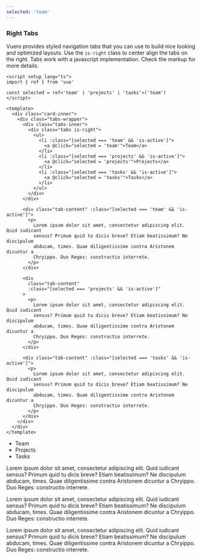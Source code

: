 ```yaml
---
selected: 'team'
---
```


### Right Tabs

Vuero provides styled navigation tabs that you can use to build nice
looking and optimized layouts. Use the `is-right` class to center align
the tabs on the right. Tabs work with a javascript implementation.
Check the markup for more details.

<!--code-->

```vue
<script setup lang="ts">
import { ref } from 'vue'

const selected = ref<'team' | 'projects' | 'tasks'>('team')
</script>

<template>
  <div class="card-inner">
    <div class="tabs-wrapper">
      <div class="tabs-inner">
        <div class="tabs is-right">
          <ul>
            <li :class="[selected === 'team' && 'is-active']">
              <a @click="selected = 'team'">Team</a>
            </li>
            <li :class="[selected === 'projects' && 'is-active']">
              <a @click="selected = 'projects'">Projects</a>
            </li>
            <li :class="[selected === 'tasks' && 'is-active']">
              <a @click="selected = 'tasks'">Tasks</a>
            </li>
          </ul>
        </div>
      </div>

      <div class="tab-content" :class="[selected === 'team' && 'is-active']">
        <p>
          Lorem ipsum dolor sit amet, consectetur adipiscing elit. Quid iudicant
          sensus? Primum quid tu dicis breve? Etiam beatissimum? Ne discipulum
          abducam, times. Quae diligentissime contra Aristonem dicuntur a
          Chryippo. Duo Reges: constructio interrete.
        </p>
      </div>

      <div
        class="tab-content"
        :class="[selected === 'projects' && 'is-active']"
      >
        <p>
          Lorem ipsum dolor sit amet, consectetur adipiscing elit. Quid iudicant
          sensus? Primum quid tu dicis breve? Etiam beatissimum? Ne discipulum
          abducam, times. Quae diligentissime contra Aristonem dicuntur a
          Chryippo. Duo Reges: constructio interrete.
        </p>
      </div>

      <div class="tab-content" :class="[selected === 'tasks' && 'is-active']">
        <p>
          Lorem ipsum dolor sit amet, consectetur adipiscing elit. Quid iudicant
          sensus? Primum quid tu dicis breve? Etiam beatissimum? Ne discipulum
          abducam, times. Quae diligentissime contra Aristonem dicuntur a
          Chryippo. Duo Reges: constructio interrete.
        </p>
      </div>
    </div>
  </div>
</template>
```

<!--/code-->

<!--example-->

<div class="tabs-inner">
  <div class="tabs is-right">
    <ul>
      <li :class="[frontmatter.selected === 'team' && 'is-active']">
        <a @click="frontmatter.selected = 'team'">Team</a>
      </li>
      <li :class="[frontmatter.selected === 'projects' && 'is-active']">
        <a @click="frontmatter.selected = 'projects'">Projects</a>
      </li>
      <li :class="[frontmatter.selected === 'tasks' && 'is-active']">
        <a @click="frontmatter.selected = 'tasks'">Tasks</a>
      </li>
    </ul>
  </div>
</div>

<div
  class="tab-content"
  :class="[frontmatter.selected === 'team' && 'is-active']"
>
  <p>
    Lorem ipsum dolor sit amet, consectetur adipiscing elit.
    Quid iudicant sensus? Primum quid tu dicis breve? Etiam
    beatissimum? Ne discipulum abducam, times. Quae
    diligentissime contra Aristonem dicuntur a Chryippo. Duo
    Reges: constructio interrete.
  </p>
</div>

<div
  class="tab-content"
  :class="[frontmatter.selected === 'projects' && 'is-active']"
>
  <p>
    Lorem ipsum dolor sit amet, consectetur adipiscing elit.
    Quid iudicant sensus? Primum quid tu dicis breve? Etiam
    beatissimum? Ne discipulum abducam, times. Quae
    diligentissime contra Aristonem dicuntur a Chryippo. Duo
    Reges: constructio interrete.
  </p>
</div>

<div
  class="tab-content"
  :class="[frontmatter.selected === 'tasks' && 'is-active']"
>
  <p>
    Lorem ipsum dolor sit amet, consectetur adipiscing elit.
    Quid iudicant sensus? Primum quid tu dicis breve? Etiam
    beatissimum? Ne discipulum abducam, times. Quae
    diligentissime contra Aristonem dicuntur a Chryippo. Duo
    Reges: constructio interrete.
  </p>
</div>

<!--/example-->
